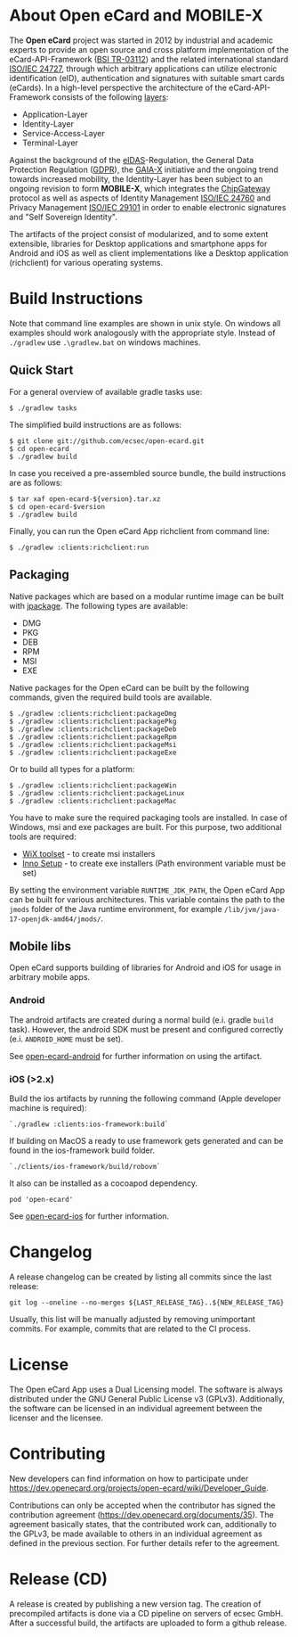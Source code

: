 About Open eCard and MOBILE-X
=============================

The **Open eCard** project was started in 2012 by industrial and academic experts to provide an open source and cross platform implementation of the eCard-API-Framework ([BSI TR-03112](https://www.bsi.bund.de/DE/Publikationen/TechnischeRichtlinien/tr03112/TR-03112_node.html)) and the related international standard [ISO/IEC 24727](https://www.iso.org/standard/61066.html), through which arbitrary applications can utilize electronic identification (eID), authentication and signatures with suitable smart cards (eCards).
In a high-level perspective the architecture of the eCard-API-Framework consists of the following [layers](https://www.openecard.org/en/ecard-api-framework/overview/):

* Application-Layer
* Identity-Layer
* Service-Access-Layer
* Terminal-Layer

Against the background of the [eIDAS](https://www.eid.as/)-Regulation, the General Data Protection Regulation ([GDPR](https://eur-lex.europa.eu/eli/reg/2016/679/oj)), the [GAIA-X](https://data-infrastructure.eu/) initiative and the ongoing trend towards increased mobility, the Identity-Layer has been subject to an ongoing revision to form **MOBILE-X**, which integrates the [ChipGateway](https://www.oasis-open.org/committees/download.php/60049/ChipGateway-Specification-OASIS.pdf) protocol as well as aspects of Identity Management [ISO/IEC 24760](https://www.iso.org/standard/77582.html) and Privacy Management [ISO/IEC 29101](https://www.iso.org/standard/75293.html) in order to enable electronic signatures and "Self Sovereign Identity".

The artifacts of the project consist of modularized, and to some extent extensible, libraries for Desktop applications and smartphone apps for Android and iOS as well as client implementations like a Desktop application (richclient) for various operating systems.


Build Instructions
==================

Note that command line examples are shown in unix style.
On windows all examples should work analogously with the appropriate style.
Instead of `./gradlew` use `.\gradlew.bat` on windows machines.

Quick Start
-----------

For a general overview of available gradle tasks use: 

	$ ./gradlew tasks 

The simplified build instructions are as follows:

    $ git clone git://github.com/ecsec/open-ecard.git
    $ cd open-ecard
    $ ./gradlew build


In case you received a pre-assembled source bundle, the build instructions are
as follows:

    $ tar xaf open-ecard-${version}.tar.xz
    $ cd open-ecard-$version
    $ ./gradlew build

Finally, you can run the Open eCard App richclient from command line:

    $ ./gradlew :clients:richclient:run

Packaging
-----------

Native packages which are based on a modular runtime image can be built with [jpackage](https://docs.oracle.com/en/java/javase/21/jpackage/).
The following types are available:

- DMG
- PKG
- DEB
- RPM
- MSI
- EXE

Native packages for the Open eCard can be built by the following commands, given the required build tools are available.

    $ ./gradlew :clients:richclient:packageDmg
    $ ./gradlew :clients:richclient:packagePkg
    $ ./gradlew :clients:richclient:packageDeb
    $ ./gradlew :clients:richclient:packageRpm
    $ ./gradlew :clients:richclient:packageMsi
    $ ./gradlew :clients:richclient:packageExe

Or to build all types for a platform:

    $ ./gradlew :clients:richclient:packageWin
    $ ./gradlew :clients:richclient:packageLinux
    $ ./gradlew :clients:richclient:packageMac


You have to make sure the required packaging tools are installed.
In case of Windows, msi and exe packages are built. For this purpose, two additional tools are required:

 - [WiX toolset](https://wixtoolset.org/) - to create msi installers
 - [Inno Setup](http://www.jrsoftware.org/isinfo.php) - to create exe installers (Path environment variable must be set)

By setting the environment variable `RUNTIME_JDK_PATH`, the Open eCard App can be built for various architectures.
This variable contains the path to the `jmods` folder of the Java runtime environment, for example `/lib/jvm/java-17-openjdk-amd64/jmods/`.

Mobile libs
-----------

Open eCard supports building of libraries for Android and iOS for usage in arbitrary mobile apps.

### Android
The android artifacts are created during a normal build (e.i. gradle `build` task).
However, the android SDK must be present and configured correctly (e.i. `ANDROID_HOME` must be set).

See [open-ecard-android](https://github.com/ecsec/open-ecard-android) for further information on using the artifact.

### iOS (>2.x)
Build the ios artifacts by running the following command (Apple developer machine is required):

	`./gradlew :clients:ios-framework:build`

If building on MacOS a ready to use framework gets generated and can be found in the ios-framework build folder.

	`./clients/ios-framework/build/robovm` 

It also can be installed as a cocoapod dependency.
```
pod 'open-ecard'
```
See [open-ecard-ios](https://github.com/ecsec/open-ecard-ios) for further information.


Changelog
=========

A release changelog can be created by listing all commits since the last release:

```
git log --oneline --no-merges ${LAST_RELEASE_TAG}..${NEW_RELEASE_TAG}
```

Usually, this list will be manually adjusted by removing unimportant commits.
For example, commits that are related to the CI process.


License
=======

The Open eCard App uses a Dual Licensing model.
The software is always distributed under the GNU General Public License v3 (GPLv3).
Additionally, the software can be licensed in an individual agreement between the licenser and the licensee.


Contributing
============

New developers can find information on how to participate under https://dev.openecard.org/projects/open-ecard/wiki/Developer_Guide.

Contributions can only be accepted when the contributor has signed the contribution agreement (https://dev.openecard.org/documents/35).
The agreement basically states, that the contributed work can, additionally to the GPLv3, be made available to others in an individual agreement as defined in the previous section.
For further details refer to the agreement.


Release (CD)
============
A release is created by publishing a new version tag.
The creation of precompiled artifacts is done via a CD pipeline on servers of ecsec GmbH.
After a successful build, the artifacts are uploaded to form a github release.
